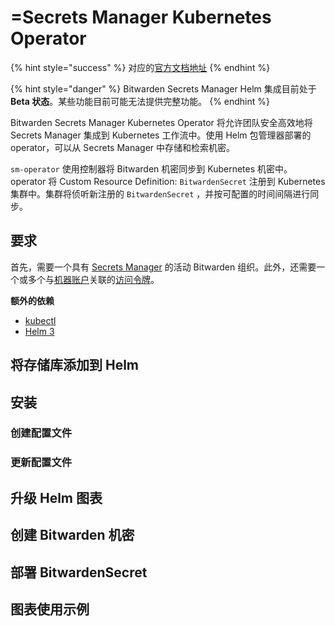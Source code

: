 # =Secrets Manager Kubernetes Operator

{% hint style="success" %}
对应的[官方文档地址](https://bitwarden.com/help/secrets-manager-kubernetes-operator/)
{% endhint %}

{% hint style="danger" %}
Bitwarden Secrets Manager Helm 集成目前处于 **Beta 状态**。某些功能目前可能无法提供完整功能。
{% endhint %}

Bitwarden Secrets Manager Kubernetes Operator 将允许团队安全高效地将 Secrets Manager 集成到 Kubernetes 工作流中。使用 Helm 包管理器部署的 operator，可以从 Secrets Manager 中存储和检索机密。

`sm-operator` 使用控制器将 Bitwarden 机密同步到 Kubernetes 机密中。operator 将 Custom Resource Definition: `BitwardenSecret` 注册到 Kubernetes 集群中。集群将侦听新注册的 `BitwardenSecret` ，并按可配置的时间间隔进行同步。

## 要求 <a href="#requirements" id="requirements"></a>

首先，需要一个具有 [Secrets Manager](../secrets-manager-overview.md) 的活动 Bitwarden 组织。此外，还需要一个或多个与[机器账户](../your-secrets/machine-accounts.md)关联的[访问令牌](../your-secrets/access-tokens.md)。

**额外的依赖**

* [kubectl](https://kubernetes.io/docs/tasks/tools/#kubectl)
* [Helm 3](https://v3.helm.sh/docs/intro/install/)

## 将存储库添加到 Helm <a href="#add-the-repository-to-helm" id="add-the-repository-to-helm"></a>

## 安装 <a href="#installation" id="installation"></a>

### 创建配置文件 <a href="#create-a-configuration-file" id="create-a-configuration-file"></a>

### 更新配置文件 <a href="#pdate-configuration-file" id="pdate-configuration-file"></a>

## 升级 Helm 图表 <a href="#upgrade-helm-chart" id="upgrade-helm-chart"></a>

## 创建 Bitwarden 机密 <a href="#create-bitwarden-secrets" id="create-bitwarden-secrets"></a>

## 部署 BitwardenSecret <a href="#deploy-bitwardensecret" id="deploy-bitwardensecret"></a>

## 图表使用示例 <a href="#example-usage-chart" id="example-usage-chart"></a>
